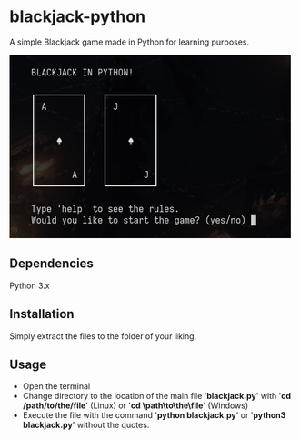 # blackjack-python
A simple Blackjack game made in Python for learning purposes.

![Blackjack in Python](/preview_screenshot.png)

## Dependencies
Python 3.x

## Installation
Simply extract the files to the folder of your liking.

## Usage

- Open the terminal
- Change directory to the location of the main file '<b>blackjack.py</b>' with '<b>cd /path/to/the/file</b>' (Linux) or '<b>cd \path\to\the\file</b>' (Windows)
- Execute the file with the command '<b>python blackjack.py</b>' or '<b>python3 blackjack.py</b>' without the quotes.
